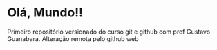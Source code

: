 # Olá, Mundo!!
 Primeiro repositório versionado do curso git e github com prof Gustavo Guanabara.
Alteração remota pelo github web
